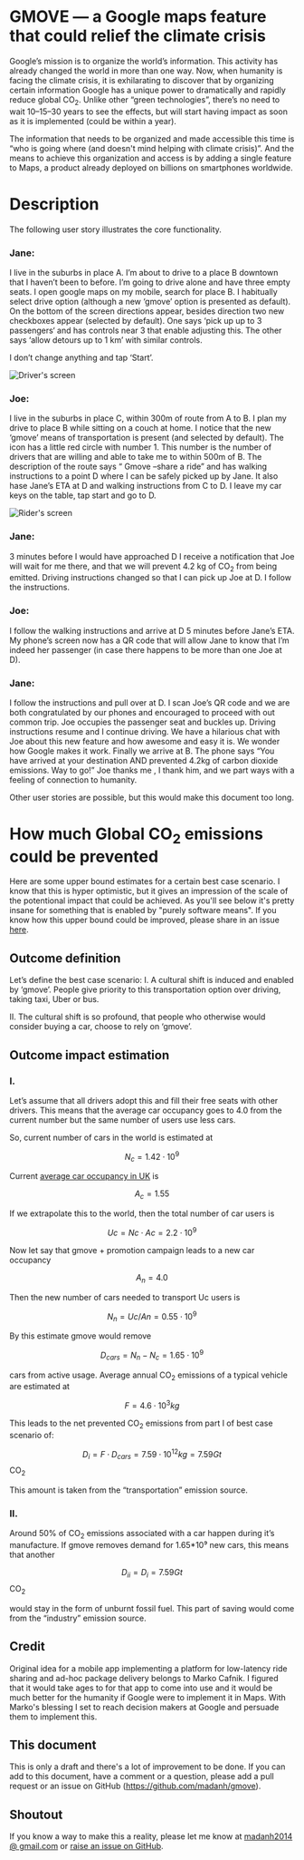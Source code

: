 <script type="text/x-mathjax-config">
  MathJax.Hub.Config({
    tex2jax: {
      inlineMath: [ ['$','$'], ["\\(","\\)"] ],
      processEscapes: true
    }
  });
</script>

<script type="text/javascript" async
  src="https://cdn.mathjax.org/mathjax/latest/MathJax.js?config=TeX-MML-AM_CHTML">
</script>


# GMOVE — a Google maps feature that could relief the climate crisis

Google’s mission is to organize the world’s information. This activity
has already changed the world in more than one way. Now, when humanity is
facing the climate crisis, it is
exhilarating to discover that by organizing certain information Google has a unique power to dramatically and
rapidly reduce global CO<sub>2</sub>. Unlike other “green technologies”, there’s no need to
wait 10–15–30 years to see the effects, but will start having impact as soon as
it is implemented (could be within a year).

The information that needs to be organized and made accessible this time is “who is going where (and doesn't mind helping with climate crisis)”. And the means to achieve this organization and access is by adding a single feature to Maps, a product already deployed on billions on smartphones worldwide.

# Description

The following user story illustrates the core functionality.

### Jane:

I live in the suburbs in place A. I’m about to drive to a place B downtown that I haven’t been to before. I’m going to drive alone and have three empty seats. I open google maps on my mobile, search for place B. I habitually select drive option (although a new ‘gmove’ option is presented as default). On the bottom of the screen directions appear, besides direction two new checkboxes appear (selected by default). One says ‘pick up up to 3 passengers‘ and has controls near 3 that enable adjusting this. The other says ‘allow detours up to 1 km’ with similar controls.

I don’t change anything and tap ‘Start’.

![Driver's screen](Jane1.png)


### Joe:
I live in the suburbs in place C, within 300m of route from A to B. I plan my drive to place B while sitting on a couch at home. I notice that the new ‘gmove’ means of transportation is present (and selected by default). The icon has a little red circle with number 1. This number is the number of drivers that are willing and able to take me to within 500m of B. The description of the route says “ Gmove –share a ride” and has walking instructions to a point D where I can be safely picked up by Jane. It also hase Jane’s ETA at D and walking instructions from C to D. I leave my car keys on the table, tap start and go to D.

![Rider's screen](Joe1.png)

### Jane:

3 minutes before I would have approached D I receive a notification that Joe will wait for me there, and that we will prevent 4.2 kg of CO<sub>2</sub> from being emitted. Driving instructions changed so that I can pick up Joe at D. I follow the instructions.

### Joe:
I follow the walking instructions and arrive at D 5 minutes before Jane’s ETA. My phone’s screen now has a QR code that will allow Jane to know that I’m indeed her passenger (in case there happens to be more than one Joe at D).

### Jane:
I follow the instructions and pull over at D. I scan Joe’s QR code and we are both congratulated by our phones and encouraged to proceed with out common trip. Joe occupies the passenger seat and buckles up. Driving instructions resume and I continue driving. We have a hilarious chat with Joe about this new feature and how awesome and easy it is. We wonder how Google makes it work. Finally we arrive at B. The phone says “You have arrived at your destination AND prevented 4.2kg of carbon dioxide emissions. Way to go!” Joe thanks me , I thank him, and we part ways with a feeling of connection to humanity.

Other user stories are possible, but this would make this document too long.


# How much Global CO<sub>2</sub> emissions could be prevented

Here are some upper bound estimates for a certain best case scenario.
I know that this is hyper optimistic, but it gives an impression of the scale of the potentional impact that could be achieved. As you'll see below it's pretty insane for something that is enabled by "purely software means". If you know how this upper bound could be improved, please share in an issue [here](https://github.com/madanh/gmove/issues).

## Outcome definition

Let’s define the best case scenario:
I. A cultural shift is induced and enabled by ‘gmove’. People give priority to this transportation option over driving, taking taxi, Uber or bus.

II. The cultural shift is so profound, that people who otherwise would consider buying a car, choose to rely on ‘gmove’.

<!--III. Gpackage (see Additional Features) is adopted.-->

## Outcome impact estimation
### I.

Let’s assume that all drivers adopt this and fill their free seats with other drivers. This means that the average car occupancy goes to 4.0 from the current number but the same number of users use less cars.

So, current number of cars in the world is estimated at

$$N_c=1.42\cdot10^9$$

Current [average car occupancy in UK](https://www.statista.com/statistics/314719) is

$$A_c = 1.55$$

If we extrapolate this to the world, then the total number of car users is

$$ Uc = Nc \cdot Ac = 2.2 \cdot 10^9 $$

Now let say that gmove + promotion campaign leads to a new car occupancy

$$A_n = 4.0$$

Then the new number of cars needed to transport Uc users is

$$ N_n = Uc/An=0.55 \cdot 10^9$$ 

By this estimate gmove would remove

$$ D_{cars} = N_n-N_c = 1.65 \cdot 10^9 $$

cars from active usage. Average annual CO<sub>2</sub> emissions of a typical vehicle are estimated at

$$ F = 4.6 \cdot 10^3 kg $$

This leads to the net prevented CO<sub>2</sub> emissions from part I of best case scenario of:

$$D_{i} = F \cdot D_{cars} = 7.59 \cdot 10^{12} kg = 7.59 Gt$$ CO<sub>2</sub>

This amount is taken from the “transportation” emission source.

### II.

Around 50% of CO<sub>2</sub> emissions associated with a car happen during it’s manufacture. If gmove removes demand for 1.65*10⁹ new cars, this means that another

$$ D_{ii} = D_{i} = 7.59 Gt$$ CO<sub>2</sub> 

would stay in the form of unburnt fossil fuel. This part of saving would come from the “industry” emission source.

<!--

III.

I don’t quantify this contribution because it would be a fraction of the remaining emissions from transportation and would be negligible compared to I and II
-->
<!--
# Additional features

This list is nowhere near being exhaustive and is just something that I actually bothered to write down.

## Total CO<sub>2</sub> prevented
Keep an account of total CO<sub>2</sub> emissions prevented by all users and
display it when the driver plans the trip and after its completion . This might
incentivize some users. It also adds a base for possible future rewards
programs.

## Gpackage
Driver is given an option to pick and deliver a package along his course. This one is tricky, since it implies monetary incentives and a separate UI for the package sender. Monetary incentive is quite dangerous, since it may dramatically change the behavior and lead to reduced adoption not only of gpackage but also gmove.
-->


## Credit
Original idea for a mobile app implementing a platform for low-latency ride sharing and ad-hoc package delivery belongs to Marko Cafnik. I figured that it would take ages to for that app to come into use and it would be much better for the humanity if Google were to implement it in Maps. With Marko's blessing I set to reach decision makers at Google and persuade them to implement this.

## This document
This is only a draft and there's a lot of improvement to be done. If you can add to this document, have a comment or a question, please add a pull request or an issue on GitHub (https://github.com/madanh/gmove).

## Shoutout
If you know a way to make this a reality, please let me know at [madanh2014 @ gmail.com](mailto://madanh2014@gmail.com) or [raise an issue on GitHub](https://github.com/madanh/gmove/issues).
